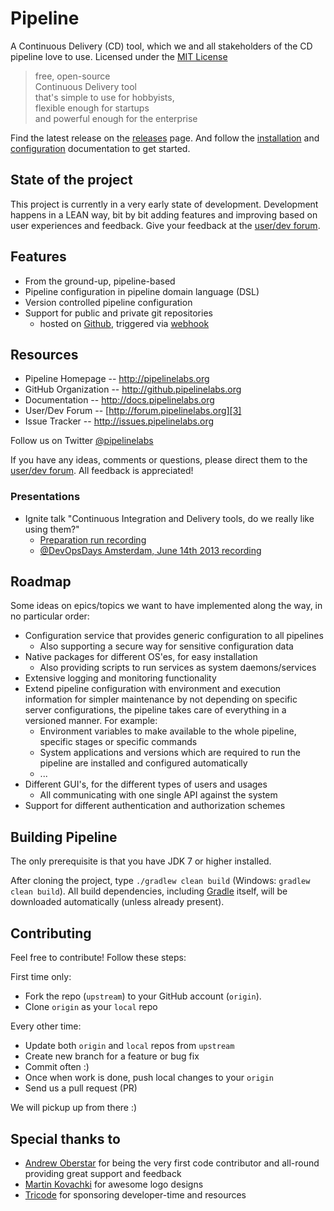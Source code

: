 Pipeline
========

A Continuous Delivery (CD) tool, which we and all stakeholders of the CD pipeline love to use. Licensed under the [MIT License][0]

> free, open-source  
> Continuous Delivery tool  
> that's simple to use for hobbyists,  
> flexible enough for startups  
> and powerful enough for the enterprise

Find the latest release on the [releases][6] page. And follow the [installation][8] and [configuration][9] documentation to get started.

State of the project
--------------------
This project is currently in a very early state of development. Development happens in a LEAN way, bit by bit adding features and improving based on user experiences and feedback. Give your feedback at the [user/dev forum][3].

Features
--------
- From the ground-up, pipeline-based
- Pipeline configuration in pipeline domain language (DSL)
- Version controlled pipeline configuration
- Support for public and private git repositories
    - hosted on [Github](http://github.com), triggered via [webhook][7]

Resources
---------
- Pipeline Homepage -- http://pipelinelabs.org
- GitHub Organization -- http://github.pipelinelabs.org
- Documentation -- http://docs.pipelinelabs.org
- User/Dev Forum -- [http://forum.pipelinelabs.org][3]
- Issue Tracker -- http://issues.pipelinelabs.org

Follow us on Twitter [@pipelinelabs](https://twitter.com/pipelinelabs)

If you have any ideas, comments or questions, please direct them to the [user/dev forum][3].
All feedback is appreciated!

### Presentations
- Ignite talk "Continuous Integration and Delivery tools, do we really like using them?"
    - [Preparation run recording][4]
    - [@DevOpsDays Amsterdam, June 14th 2013 recording][5]

Roadmap
-------
Some ideas on epics/topics we want to have implemented along the way, in no particular order:

- Configuration service that provides generic configuration to all pipelines
    - Also supporting a secure way for sensitive configuration data
- Native packages for different OS'es, for easy installation
    - Also providing scripts to run services as system daemons/services
- Extensive logging and monitoring functionality
- Extend pipeline configuration with environment and execution information for simpler maintenance by not depending on specific server configurations, the pipeline takes care of everything in a versioned manner. For example:
    - Environment variables to make available to the whole pipeline, specific stages or specific commands
    - System applications and versions which are required to run the pipeline are installed and configured automatically
    - ...
- Different GUI's, for the different types of users and usages
    - All communicating with one single API against the system
- Support for different authentication and authorization schemes

Building Pipeline
--------------
The only prerequisite is that you have JDK 7 or higher installed.

After cloning the project, type `./gradlew clean build` (Windows: `gradlew clean build`). All build dependencies,
including [Gradle](http://www.gradle.org) itself, will be downloaded automatically (unless already present).

Contributing
------------
Feel free to contribute! Follow these steps:

First time only:

- Fork the repo (`upstream`) to your GitHub account (`origin`).
- Clone `origin` as your `local` repo

Every other time:

- Update both `origin` and `local` repos from `upstream`
- Create new branch for a feature or bug fix
- Commit often :)
- Once when work is done, push local changes to your `origin`
- Send us a pull request (PR)

We will pickup up from there :)

Special thanks to
-----------------
- [Andrew Oberstar](http://www.andrewoberstar.com) for being the very first code contributor and all-round providing great support and feedback
- [Martin Kovachki](http://www.linkedin.com/in/martinkov) for awesome logo designs
- [Tricode](http://www.tricode.nl) for sponsoring developer-time and resources


[0]: http://github.pipelinelabs.org/blob/master/LICENSE
[3]: http://forum.pipelinelabs.org
[4]: http://www.youtube.com/watch?v=shF_v5shzjU
[5]: http://www.youtube.com/watch?v=-StobwMgRNE
[6]: https://github.com/pipelinelabs/pipeline/releases
[7]: https://help.github.com/articles/post-receive-hooks
[8]: http://docs.pipelinelabs.org/User-Guide%3A-Set-up-with-Central-Repository
[9]: http://docs.pipelinelabs.org/User-Guide%3A-Project-Pipeline-Configuration